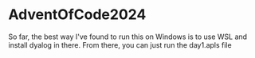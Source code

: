 # AdventOfCode2024

So far, the best way I've found to run this on Windows is to use WSL and install dyalog in there. From there, you can just run the day1.apls file
